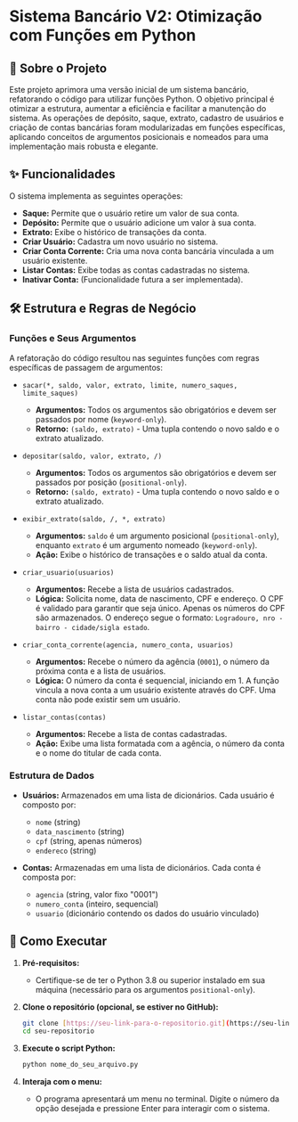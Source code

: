 # Sistema Bancário V2: Otimização com Funções em Python

## 📜 Sobre o Projeto

Este projeto aprimora uma versão inicial de um sistema bancário, refatorando o código para utilizar funções Python. O objetivo principal é otimizar a estrutura, aumentar a eficiência e facilitar a manutenção do sistema. As operações de depósito, saque, extrato, cadastro de usuários e criação de contas bancárias foram modularizadas em funções específicas, aplicando conceitos de argumentos posicionais e nomeados para uma implementação mais robusta e elegante.

## ✨ Funcionalidades

O sistema implementa as seguintes operações:

-   **Saque:** Permite que o usuário retire um valor de sua conta.
-   **Depósito:** Permite que o usuário adicione um valor à sua conta.
-   **Extrato:** Exibe o histórico de transações da conta.
-   **Criar Usuário:** Cadastra um novo usuário no sistema.
-   **Criar Conta Corrente:** Cria uma nova conta bancária vinculada a um usuário existente.
-   **Listar Contas:** Exibe todas as contas cadastradas no sistema.
-   **Inativar Conta:** (Funcionalidade futura a ser implementada).

## 🛠️ Estrutura e Regras de Negócio

### Funções e Seus Argumentos

A refatoração do código resultou nas seguintes funções com regras específicas de passagem de argumentos:

-   `sacar(*, saldo, valor, extrato, limite, numero_saques, limite_saques)`
    -   **Argumentos:** Todos os argumentos são obrigatórios e devem ser passados por nome (`keyword-only`).
    -   **Retorno:** `(saldo, extrato)` - Uma tupla contendo o novo saldo e o extrato atualizado.

-   `depositar(saldo, valor, extrato, /)`
    -   **Argumentos:** Todos os argumentos são obrigatórios e devem ser passados por posição (`positional-only`).
    -   **Retorno:** `(saldo, extrato)` - Uma tupla contendo o novo saldo e o extrato atualizado.

-   `exibir_extrato(saldo, /, *, extrato)`
    -   **Argumentos:** `saldo` é um argumento posicional (`positional-only`), enquanto `extrato` é um argumento nomeado (`keyword-only`).
    -   **Ação:** Exibe o histórico de transações e o saldo atual da conta.

-   `criar_usuario(usuarios)`
    -   **Argumentos:** Recebe a lista de usuários cadastrados.
    -   **Lógica:** Solicita nome, data de nascimento, CPF e endereço. O CPF é validado para garantir que seja único. Apenas os números do CPF são armazenados. O endereço segue o formato: `Logradouro, nro - bairro - cidade/sigla estado`.

-   `criar_conta_corrente(agencia, numero_conta, usuarios)`
    -   **Argumentos:** Recebe o número da agência (`0001`), o número da próxima conta e a lista de usuários.
    -   **Lógica:** O número da conta é sequencial, iniciando em 1. A função vincula a nova conta a um usuário existente através do CPF. Uma conta não pode existir sem um usuário.

-   `listar_contas(contas)`
    -   **Argumentos:** Recebe a lista de contas cadastradas.
    -   **Ação:** Exibe uma lista formatada com a agência, o número da conta e o nome do titular de cada conta.

### Estrutura de Dados

-   **Usuários:** Armazenados em uma lista de dicionários. Cada usuário é composto por:
    -   `nome` (string)
    -   `data_nascimento` (string)
    -   `cpf` (string, apenas números)
    -   `endereco` (string)

-   **Contas:** Armazenadas em uma lista de dicionários. Cada conta é composta por:
    -   `agencia` (string, valor fixo "0001")
    -   `numero_conta` (inteiro, sequencial)
    -   `usuario` (dicionário contendo os dados do usuário vinculado)

## 🚀 Como Executar

1.  **Pré-requisitos:**
    -   Certifique-se de ter o Python 3.8 ou superior instalado em sua máquina (necessário para os argumentos `positional-only`).

2.  **Clone o repositório (opcional, se estiver no GitHub):**
    ```bash
    git clone [https://seu-link-para-o-repositorio.git](https://seu-link-para-o-repositorio.git)
    cd seu-repositorio
    ```

3.  **Execute o script Python:**
    ```bash
    python nome_do_seu_arquivo.py
    ```

4.  **Interaja com o menu:**
    -   O programa apresentará um menu no terminal. Digite o número da opção desejada e pressione Enter para interagir com o sistema.